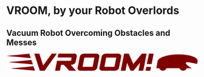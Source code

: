 # VROOM, by your Robot Overlords

## Vacuum Robot Overcoming Obstacles and Messes

![Vacuum Overlords](assets/vroom_logo.png)
